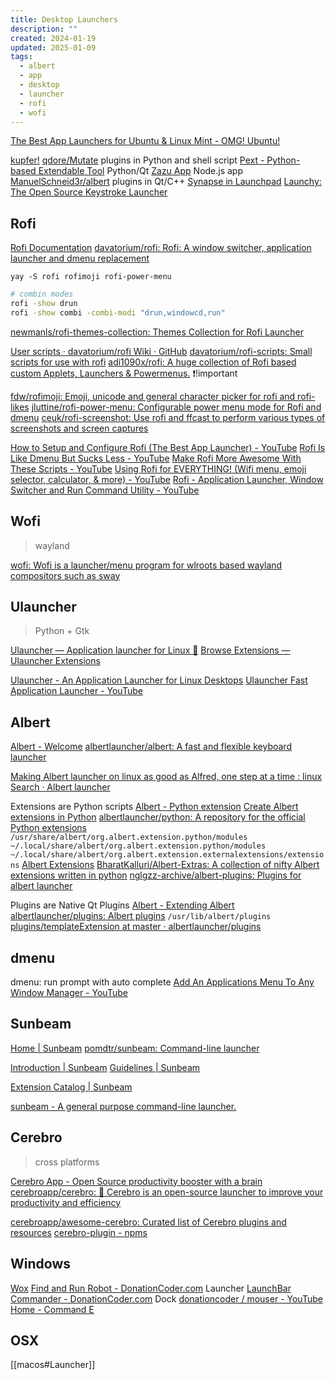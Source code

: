 ```yaml
---
title: Desktop Launchers
description: ""
created: 2024-01-19
updated: 2025-01-09
tags:
  - albert
  - app
  - desktop
  - launcher
  - rofi
  - wofi
---
```


[The Best App Launchers for Ubuntu & Linux Mint - OMG! Ubuntu!](https://www.omgubuntu.co.uk/2019/08/best-app-launcher-for-ubuntu-linux/amp)

[kupfer!](http://engla.github.io/kupfer/)
[qdore/Mutate](https://github.com/qdore/Mutate) plugins in Python and shell script
[Pext - Python-based Extendable Tool](https://pext.hackerchick.me/) Python/Qt
[Zazu App](http://zazuapp.org/) Node.js app
[ManuelSchneid3r/albert](https://github.com/ManuelSchneid3r/albert) plugins in Qt/C++
[Synapse in Launchpad](https://launchpad.net/synapse-project)
[Launchy: The Open Source Keystroke Launcher](http://www.launchy.net/)

## Rofi

[Rofi Documentation](https://davatorium.github.io/rofi/)
[davatorium/rofi: Rofi: A window switcher, application launcher and dmenu replacement](https://github.com/davatorium/rofi)

```
yay -S rofi rofimoji rofi-power-menu
```

```sh
# combin modes
rofi -show drun
rofi -show combi -combi-modi "drun,windowcd,run"
```

[newmanls/rofi-themes-collection: Themes Collection for Rofi Launcher](https://github.com/newmanls/rofi-themes-collection)

[User scripts · davatorium/rofi Wiki · GitHub](https://github.com/davatorium/rofi/wiki/User-scripts)
[davatorium/rofi-scripts: Small scripts for use with rofi](https://github.com/davatorium/rofi-scripts)
[adi1090x/rofi: A huge collection of Rofi based custom Applets, Launchers & Powermenus.](https://github.com/adi1090x/rofi) ❗!important

[fdw/rofimoji: Emoji, unicode and general character picker for rofi and rofi-likes](https://github.com/fdw/rofimoji)
[jluttine/rofi-power-menu: Configurable power menu mode for Rofi and dmenu](https://github.com/jluttine/rofi-power-menu)
[ceuk/rofi-screenshot: Use rofi and ffcast to perform various types of screenshots and screen captures](https://github.com/ceuk/rofi-screenshot)

[How to Setup and Configure Rofi (The Best App Launcher) - YouTube](https://www.youtube.com/watch?v=TutfIwxSE_s)
[Rofi Is Like Dmenu But Sucks Less - YouTube](https://www.youtube.com/watch?v=a2GWqF32U8Q)
[Make Rofi More Awesome With These Scripts - YouTube](https://www.youtube.com/watch?v=9yLULFzmg3o)
[Using Rofi for EVERYTHING! (Wifi menu, emoji selector, calculator, & more) - YouTube](https://www.youtube.com/watch?v=v8w1i3wAKiw)
[Rofi - Application Launcher, Window Switcher and Run Command Utility - YouTube](https://www.youtube.com/watch?v=Wkrw_kyXfhg)

## Wofi

> wayland

[wofi: Wofi is a launcher/menu program for wlroots based wayland compositors such as sway](https://sr.ht/~scoopta/wofi/)

## Ulauncher

> Python + Gtk

[Ulauncher — Application launcher for Linux 🐧](https://ulauncher.io/)
[Browse Extensions — Ulauncher Extensions](https://ext.ulauncher.io/)

[Ulauncher - An Application Launcher for Linux Desktops](https://www.fossmint.com/ulauncher-application-launcher-for-ubuntu-linux/)
[Ulauncher Fast Application Launcher - YouTube](https://www.youtube.com/watch?v=XbrHkccJ7Ic)

## Albert

[Albert - Welcome](https://albertlauncher.github.io/docs/)
[albertlauncher/albert: A fast and flexible keyboard launcher](https://github.com/albertlauncher/albert)

[Making Albert launcher on linux as good as Alfred, one step at a time : linux](https://www.reddit.com/r/linux/comments/9lmcaj/making_albert_launcher_on_linux_as_good_as_alfred/)
[Search · Albert launcher](https://github.com/search?p=2&q=Albert+launcher&type=Repositories)

Extensions are Python scripts
[Albert - Python extension](https://albertlauncher.github.io/docs/extensions/python/)
[Create Albert extensions in Python](https://www.bharatkalluri.in/post/albert-extensions/)
[albertlauncher/python: A repository for the official Python extensions](https://github.com/albertlauncher/python)
`/usr/share/albert/org.albert.extension.python/modules`
`~/.local/share/albert/org.albert.extension.python/modules`
`~/.local/share/albert/org.albert.extension.externalextensions/extensions`
[Albert Extensions](https://alberthub.netlify.com/)
[BharatKalluri/Albert-Extras: A collection of nifty Albert extensions written in python](https://github.com/BharatKalluri/Albert-Extras)
[nglgzz-archive/albert-plugins: Plugins for albert launcher](https://github.com/nglgzz-archive/albert-plugins)

Plugins are Native Qt Plugins
[Albert - Extending Albert](https://albertlauncher.github.io/docs/extending/)
[albertlauncher/plugins: Albert plugins](https://github.com/albertlauncher/plugins)
`/usr/lib/albert/plugins`
[plugins/templateExtension at master · albertlauncher/plugins](https://github.com/albertlauncher/plugins/tree/master/templateExtension)

## dmenu

dmenu: run prompt with auto complete
[Add An Applications Menu To Any Window Manager - YouTube](https://www.youtube.com/watch?v=wMrdCbrQjnQ)

## Sunbeam

[Home | Sunbeam](https://sunbeam.pomdtr.me/)
[pomdtr/sunbeam: Command-line launcher](https://github.com/pomdtr/sunbeam)

[Introduction | Sunbeam](https://sunbeam.pomdtr.me/docs/)
[Guidelines | Sunbeam](https://sunbeam.pomdtr.me/docs/developer-guide/guidelines.html)

[Extension Catalog | Sunbeam](https://sunbeam.pomdtr.me/catalog/)

[sunbeam - A general purpose command-line launcher.](https://terminaltrove.com/sunbeam/)

## Cerebro

> cross platforms

[Cerebro App - Open Source productivity booster with a brain](https://www.cerebroapp.com/)
[cerebroapp/cerebro: 🔵 Cerebro is an open-source launcher to improve your productivity and efficiency](https://github.com/cerebroapp/cerebro)

[cerebroapp/awesome-cerebro: Curated list of Cerebro plugins and resources](https://github.com/cerebroapp/awesome-cerebro)
[cerebro-plugin - npms](https://npms.io/search?q=keywords%3Acerebro-plugin)

## Windows

[Wox](http://www.getwox.com/)
[Find and Run Robot - DonationCoder.com](https://www.donationcoder.com/software/mouser/popular-apps/farr) Launcher
[LaunchBar Commander - DonationCoder.com](https://www.donationcoder.com/software/mouser/popular-apps/launchbar-commander) Dock
[donationcoder / mouser - YouTube](https://www.youtube.com/user/mouseryt/featured)
[Home - Command E](https://getcommande.com/)

## OSX

[[macos#Launcher]]
